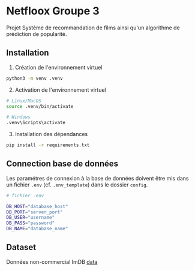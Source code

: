 # Netfloox Groupe 3
Projet Système de recommandation de films ainsi qu'un algorithme de prédiction de popularité.


## Installation

1.  Création de l'environnement virtuel

```bash
python3 -m venv .venv
```

2. Activation de l'environnement virtuel

```bash
# Linux/MacOS
source .venv/bin/activate

# Windows
.venv\Scripts\activate
```

3. Installation des dépendances

```bash
pip install -r requirements.txt
```

## Connection base de données
Les paramétres de connexion à la base de données doivent être mis dans un fichier `.env` (cf. `.env_template`) dans le dossier `config`.  
```bash
# fichier .env

DB_HOST="database_host"
DB_PORT="server_port"
DB_USER="username"
DB_PASS="password"
DB_NAME="database_name"
```

## Dataset
Données non-commercial ImDB [data](https://developer.imdb.com/non-commercial-datasets)